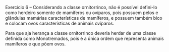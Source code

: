 Exercício 6 – Considerando a classe ornitorrinco, não é possível defini-lo como herdeiro somente de mamíferos ou ovíparos, pois possuem pelos e glândulas mamárias características de mamíferos, e possuem também bico e colocam ovos características de animais ovíparos.

Para que aja herança a classe ornitorrinco deveria herdar de uma classe definida como Monotremados, pois é a única ordem que representa animais mamíferos e que põem ovos.

